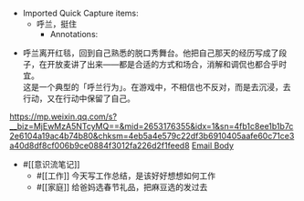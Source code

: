 - Imported Quick Capture items:
    - 呼兰，挺住
        - Annotations:

* 呼兰离开红毯，回到自己熟悉的脱口秀舞台。他把自己那天的经历写成了段子，在开放麦讲了出来——都是合适的方式和场合，消解和调侃也都合乎时宜。  
这是一个典型的「呼兰行为」。在游戏中，不相信也不反对，而是去沉浸，去行动，又在行动中保留了自己。



https://mp.weixin.qq.com/s?__biz=MjEwMzA5NTcyMQ==&mid=2653176355&idx=1&sn=4fb1c8ee1b1b7c2e6104a19ac4b74b80&chksm=4eb5a4e579c22df3b6910405aafe60c71ce3a40d8df8cf006b9ce0884f3012fa226d2f1feed8 [Email Body](https://files.todoist.com/nAv8FnsKTiB10ZFGgGUpI6ny4C5A31YFyIwIZ3V8ven3sVps3LSBvyanWwBqiK06/by/21878347/as/file.html)
- #[[意识流笔记]] 
    - #[[工作]] 今天写工作总结，是该好好想想如何工作
    - #[[家庭]] 给爸妈选春节礼品，把麻豆选的发过去
